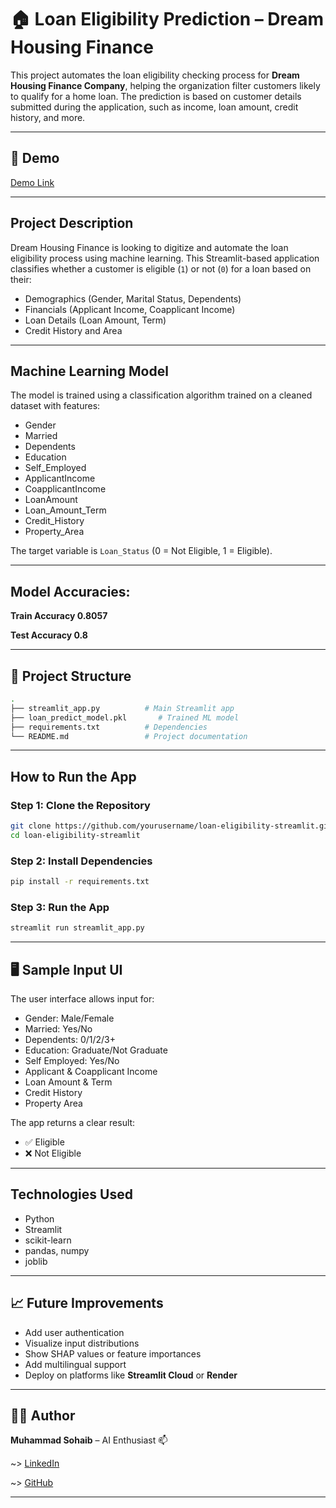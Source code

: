 # 🏠 Loan Eligibility Prediction – Dream Housing Finance

This project automates the loan eligibility checking process for **Dream Housing Finance Company**, helping the organization filter customers likely to qualify for a home loan. The prediction is based on customer details submitted during the application, such as income, loan amount, credit history, and more.

---

## 🚀 Demo

[Demo Link](http://192.168.0.108:8501)

---

##  Project Description

Dream Housing Finance is looking to digitize and automate the loan eligibility process using machine learning. This Streamlit-based application classifies whether a customer is eligible (`1`) or not (`0`) for a loan based on their:

- Demographics (Gender, Marital Status, Dependents)
- Financials (Applicant Income, Coapplicant Income)
- Loan Details (Loan Amount, Term)
- Credit History and Area

---

##  Machine Learning Model

The model is trained using a classification algorithm trained on a cleaned dataset with features:

- Gender
- Married
- Dependents
- Education
- Self_Employed
- ApplicantIncome
- CoapplicantIncome
- LoanAmount
- Loan_Amount_Term
- Credit_History
- Property_Area

The target variable is `Loan_Status` (0 = Not Eligible, 1 = Eligible).

---

## Model Accuracies:


**Train Accuracy 0.8057**

**Test Accuracy 0.8**

---

## 📂 Project Structure

```bash
.
├── streamlit_app.py          # Main Streamlit app
├── loan_predict_model.pkl       # Trained ML model
├── requirements.txt          # Dependencies
└── README.md                 # Project documentation
````

---

##  How to Run the App

### Step 1: Clone the Repository

```bash
git clone https://github.com/yourusername/loan-eligibility-streamlit.git
cd loan-eligibility-streamlit
```

### Step 2: Install Dependencies

```bash
pip install -r requirements.txt
```

### Step 3: Run the App

```bash
streamlit run streamlit_app.py
```

---

## 🖥️ Sample Input UI

The user interface allows input for:

* Gender: Male/Female
* Married: Yes/No
* Dependents: 0/1/2/3+
* Education: Graduate/Not Graduate
* Self Employed: Yes/No
* Applicant & Coapplicant Income
* Loan Amount & Term
* Credit History
* Property Area

The app returns a clear result:

* ✅ Eligible
* ❌ Not Eligible

---

##  Technologies Used

* Python 
* Streamlit 
* scikit-learn 
* pandas, numpy
* joblib

---

## 📈 Future Improvements

* Add user authentication
* Visualize input distributions
* Show SHAP values or feature importances
* Add multilingual support
* Deploy on platforms like **Streamlit Cloud** or **Render**

---

## 👨‍💻 Author

**Muhammad Sohaib** – AI Enthusiast 📫

~> [LinkedIn](linkedin.com/in/muhammad-sohaib-287799271) 

~>  [GitHub](https://github.com/mdsohaib15)

---


